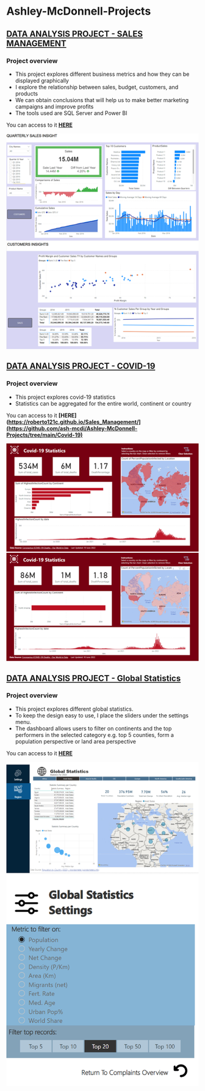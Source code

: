 # Ashley-McDonnell-Projects


## [DATA ANALYSIS PROJECT - SALES MANAGEMENT](https://github.com/ash-mcdi/Ashley-McDonnell-Projects/tree/main/e-commerce%20case%20study/)

### Project overview
* This project explores different business metrics and how they can be displayed graphically
* I explore the relationship between sales, budget, customers, and products
* We can obtain conclusions that will help us to make better marketing campaigns and improve profits
* The tools used are SQL Server and Power BI

You can access to it **[HERE](https://github.com/ash-mcdi/Ashley-McDonnell-Projects/tree/main/e-commerce%20case%20study/)**

![](https://github.com/ash-mcdi/Ashley-McDonnell-Projects/blob/main/e-commerce%20case%20study/Image/e-Commerce-Sales-Insights.PNG)
![](https://github.com/ash-mcdi/Ashley-McDonnell-Projects/blob/main/e-commerce%20case%20study/Image/e-Commerce-Customer-Insights.PNG)



## [DATA ANALYSIS PROJECT - COVID-19](https://roberto121c.github.io/Sales_Management/](https://github.com/ash-mcdi/Ashley-McDonnell-Projects/tree/main/Covid-19))

### Project overview
* This project explores covid-19 statistics
* Statistics can be aggregated for the entire world, continent or country

You can access to it **[HERE](https://roberto121c.github.io/Sales_Management/](https://github.com/ash-mcdi/Ashley-McDonnell-Projects/tree/main/Covid-19)**

![](https://github.com/ash-mcdi/Ashley-McDonnell-Projects/blob/main/Covid-19/Images/Covid-19_Statistics.PNG)
![](https://github.com/ash-mcdi/Ashley-McDonnell-Projects/blob/main/Covid-19/Images/Covid-19%20Statistics-Country_selected.PNG)


## [DATA ANALYSIS PROJECT - Global Statistics](https://roberto121c.github.io/Sales_Management/](https://github.com/ash-mcdi/Ashley-McDonnell-Projects/tree/main/Global_Statistics))

### Project overview
* This project explores different global statistics.
* To keep the design easy to use, I place the sliders under the settings menu.
* The dashboard allows users to filter on continents and the top performers in the selected category e.g. top 5 counties, form a population perspective or land area perspective

You can access to it **[HERE](https://github.com/ash-mcdi/Ashley-McDonnell-Projects/tree/main/Global_Statistics)**

![](https://github.com/ash-mcdi/Ashley-McDonnell-Projects/blob/main/Global_Statistics/Images/GlobalStatistics_Region_View.PNG)
![](https://github.com/ash-mcdi/Ashley-McDonnell-Projects/blob/main/Global_Statistics/Images/GlobalStatistics_Settings_Page.PNG)
